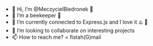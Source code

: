 - 👋 Hi, I’m @MeczycielBiedronek 🔨
- 👀 I’m a beekeeper 🐝
- 🌱 I’m currently connected to Express.js and I love it ♨️ 🔌
- 💞️ I’m looking to collaborate on interesting projects
- 📫 How to reach me? = fistah(G)mail

<!---
MeczycielBiedronek/MeczycielBiedronek is a ✨ special ✨ repository because its `README.md` (this file) appears on your GitHub profile.
You can click the Preview link to take a look at your changes.
--->
